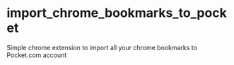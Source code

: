 # import_chrome_bookmarks_to_pocket
Simple chrome extension to import all your chrome bookmarks to Pocket.com account

